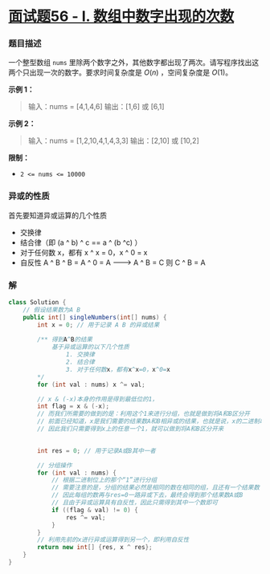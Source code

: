 # [面试题56 - I. 数组中数字出现的次数](https://leetcode-cn.com/problems/shu-zu-zhong-shu-zi-chu-xian-de-ci-shu-lcof/)

### 题目描述

一个整型数组 `nums` 里除两个数字之外，其他数字都出现了两次。请写程序找出这两个只出现一次的数字。要求时间复杂度是 $O(n)$ ，空间复杂度是 $O(1)$。

 

**示例 1：**

>   输入：nums = [4,1,4,6]
>   输出：[1,6] 或 [6,1]


**示例 2：**

>   输入：nums = [1,2,10,4,1,4,3,3]
>   输出：[2,10] 或 [10,2]

**限制：**

-   `2 <= nums <= 10000`



### 异或的性质

首先要知道异或运算的几个性质

-   交换律
-   结合律（即 (a \^ b) \^ c == a \^ (b \^c) ）
-   对于任何数 x，都有 x \^ x = 0，x \^ 0 = x
-   自反性 A \^ B \^ B = A \^ 0 = A ---> A \^ B = C 则 C \^ B = A

### 解

```java
class Solution {
    // 假设结果数为A B
    public int[] singleNumbers(int[] nums) {
        int x = 0; // 用于记录 A B 的异或结果
        
        /** 得到A^B的结果 
            基于异或运算的以下几个性质 
                1. 交换律 
                2. 结合律 
                3. 对于任何数x，都有x^x=0，x^0=x 
        */
        for (int val : nums) x ^= val;

        // x & (-x)本身的作用是得到最低位的1，
        int flag = x & (-x); 
        // 而我们所需要的做到的是：利用这个1来进行分组，也就是做到将A和B区分开
        // 前面已经知道，x是我们需要的结果数A和B相异或的结果，也就是说，x的二进制串上的任何一个1，都能成为区分A和B的条件
        // 因此我们只需要得到x上的任意一个1，就可以做到将A和B区分开来
        

        int res = 0; // 用于记录A或B其中一者

        // 分组操作
        for (int val : nums) {
            // 根据二进制位上的那个“1”进行分组
            // 需要注意的是，分组的结果必然是相同的数在相同的组，且还有一个结果数
            // 因此每组的数再与res=0一路异或下去，最终会得到那个结果数A或B
            // 且由于异或运算具有自反性，因此只需得到其中一个数即可
            if ((flag & val) != 0) {
                res ^= val;
            }
        }
        // 利用先前的x进行异或运算得到另一个，即利用自反性
        return new int[] {res, x ^ res};
    }
}
```

